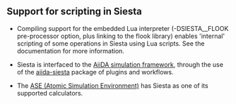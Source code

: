## Support for scripting in Siesta

* Compiling support for the embedded Lua interpreter (-DSIESTA__FLOOK
  pre-processor option, plus linking to the flook library) enables
  'internal' scripting of some operations in Siesta using Lua
  scripts. See the documentation for more information.

* Siesta is interfaced to the [AiiDA simulation
  framework](https://www.aiida.net), through the use of the
  [aiida-siesta](https://aiida_siesta_plugin.readthedocs.io) package
  of plugins and workflows.

* The [ASE (Atomic Simulation
  Environment)](https://wiki.fysik.dtu.dk/ase/) has Siesta as one of
  its supported calculators.
